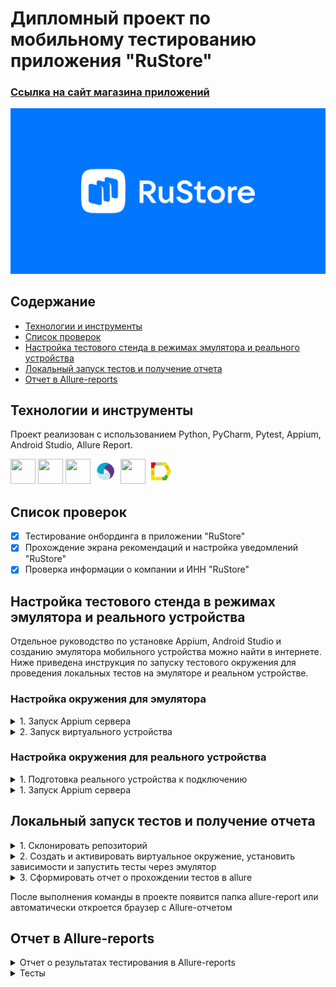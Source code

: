 # Дипломный проект по мобильному тестированию приложения "RuStore"

### [Ссылка на сайт магазина приложений](https://www.rustore.ru/)
![This is an image](design/images/rustore_deeplink.jpg)


## Содержание
- [Технологии и инструменты](#технологии-и-инструменты)
- [Список проверок](#список-проверок)
- [Настройка тестового стенда в режимах эмулятора и реального устройства](#настройка-тестового-стенда-в-режимах-эмулятора-и-реального-устройства)
- [Локальный запуск тестов и получение отчета](#локальный-запуск-тестов-и-получение-отчета)
- [Отчет в Allure-reports](#отчет-в-allure-reports)




## Технологии и инструменты
Проект реализован с использованием Python, PyCharm, Pytest, Appium, Android Studio, Allure Report.
<p align="left">

<img src="https://cdn.jsdelivr.net/gh/devicons/devicon@latest/icons/python/python-original.svg" height="40" width="40"/>
<img src="https://cdn.jsdelivr.net/gh/devicons/devicon@latest/icons/pycharm/pycharm-original.svg" height="40" width="40"/>
<img src="https://cdn.jsdelivr.net/gh/devicons/devicon@latest/icons/pytest/pytest-original.svg" height="40" width="40"/>
<img src="design/icons/Appium_pic.svg" height="40" width="40"/>
<img src="https://cdn.jsdelivr.net/gh/devicons/devicon@latest/icons/androidstudio/androidstudio-original.svg" height="40" width="40"/>
<img src="design/icons/Allure_Report.svg" height="40" width="40"/>  
     


## Список проверок

- [x] Тестирование онбординга в приложении "RuStore"
- [x] Прохождение экрана рекомендаций и настройка уведомлений "RuStore"
- [x] Проверка информации о компании и ИНН "RuStore"

## Настройка тестового стенда в режимах эмулятора и реального устройства

Отдельное руководство по установке Appium, Android Studio и созданию эмулятора мобильного устройства можно найти в интернете. Ниже приведена инструкция по запуску тестового окружения для проведения локальных тестов на эмуляторе и реальном устройстве.

### Настройка окружения для эмулятора

<details><summary>1. Запуск Appium сервера</summary>
Для запуска Appium необходимо открыть командную строку и выполнить следующую команду:

```
appium --base-path "/wd/hub"
```
</details>

<details><summary>2. Запуск виртуального устройства</summary>
Для того чтобы запустить виртуальное устройство, необходимо открыть Android Studio и на странице Device Manager в строке с созданным устройством нажать на кнопку "Play"

![This is an image](design/images/1.png)

![This is an image](design/images/3.png)

</details>

### Настройка окружения для реального устройства
<details><summary>1. Подготовка реального устройства к подключению</summary>

 - Перейти в настройки устройства;
 - Открыть пункт `О телефоне`;
 - Нажать на пункт Номер сборки несколько раз, пока не появится сообщение о том, что режим разработчика активирован;
 - Перейти в настройки разработчика;
 - Активировать режим разработчика;
 - Активировать отладку по USB.
 - Подключить устройство к компьютеру через USB-кабель.
 - При первом подключении устройства к компьютеру необходимо дать разрешение на подключение к компьютеру, выбрав пункт `Всегда разрешать....`
 - После подключения устройства проверить его отображение с помощью команды`adb devices`.

</details>

<details><summary>1. Запуск Appium сервера </summary>

Для запуска Appium необходимо открыть командную строку и выполнить следующую команду:

```
appium --base-path "/wd/hub"
```
</details>

## Локальный запуск тестов и получение отчета

<details><summary>1. Склонировать репозиторий</summary>

```
git clone git@github.com:alisaholmes/Mobil_Exam_RuStore.git
```
</details>


<details><summary>2. Создать и активировать виртуальное окружение, установить зависимости и запустить тесты через эмулятор</summary>

```
python -m venv .venv
source .venv/bin/activate
pip install -r requirements.txt
pytest --context=local_emulator # команда запуска на эмуляторе
pytest --context=local_real_device # запуск теста на реальном устройстве
```
</details>

<details><summary>3. Сформировать отчет о прохождении тестов в allure</summary>

```
allure serve allure-results
```
Или 

```
allure generate
```
</details>

 После выполнения команды в проекте появится папка allure-report или автоматически откроется браузер с Allure-отчетом

## Отчет в Allure-reports

<details><summary>Отчет о результатах тестирования в Allure-reports</summary>

<img src="design/images/allure_1.png">

</details>
<details><summary>Тесты</summary>

<img src="design/images/allure_2.png">

</details>
